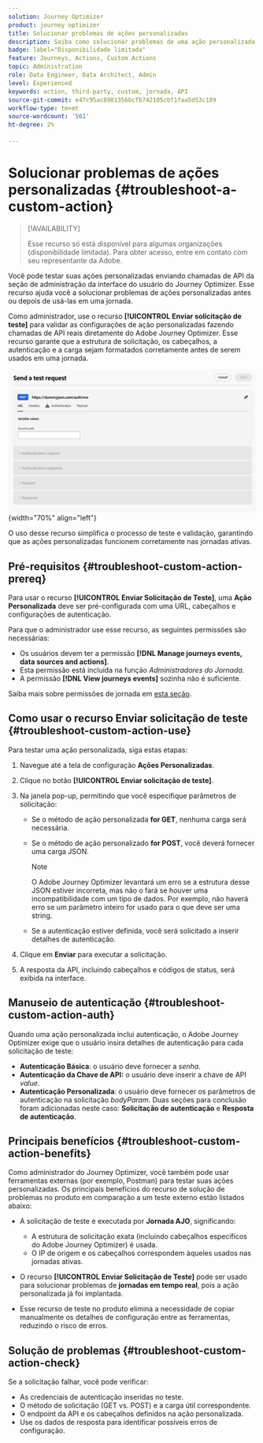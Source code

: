 ```yaml
---
solution: Journey Optimizer
product: journey optimizer
title: Solucionar problemas de ações personalizadas
description: Saiba como solucionar problemas de uma ação personalizada
badge: label="Disponibilidade limitada"
feature: Journeys, Actions, Custom Actions
topic: Administration
role: Data Engineer, Data Architect, Admin
level: Experienced
keywords: action, third-party, custom, jornada, API
source-git-commit: e47c95ac8981356bcfb742105cbf1faa5d53c189
workflow-type: tm+mt
source-wordcount: '561'
ht-degree: 2%

---
```



# Solucionar problemas de ações personalizadas {#troubleshoot-a-custom-action}

>[!AVAILABILITY]
>
>Esse recurso só está disponível para algumas organizações (disponibilidade limitada). Para obter acesso, entre em contato com seu representante da Adobe.
>

Você pode testar suas ações personalizadas enviando chamadas de API da seção de administração da interface do usuário do Journey Optimizer. Esse recurso ajuda você a solucionar problemas de ações personalizadas antes ou depois de usá-las em uma jornada.

Como administrador, use o recurso **[!UICONTROL Enviar solicitação de teste]** para validar as configurações de ação personalizadas fazendo chamadas de API reais diretamente do Adobe Journey Optimizer. Esse recurso garante que a estrutura de solicitação, os cabeçalhos, a autenticação e a carga sejam formatados corretamente antes de serem usados em uma jornada.

![](assets/send-test-request.png){width="70%" align="left"}

O uso desse recurso simplifica o processo de teste e validação, garantindo que as ações personalizadas funcionem corretamente nas jornadas ativas.

## Pré-requisitos {#troubleshoot-custom-action-prereq}

Para usar o recurso **[!UICONTROL Enviar Solicitação de Teste]**, uma **Ação Personalizada** deve ser pré-configurada com uma URL, cabeçalhos e configurações de autenticação.

Para que o administrador use esse recurso, as seguintes permissões são necessárias:

* Os usuários devem ter a permissão **[!DNL Manage journeys events, data sources and actions]**.
* Esta permissão está incluída na função *Administradores do Jornada*.
* A permissão **[!DNL View journeys events]** sozinha não é suficiente.

Saiba mais sobre permissões de jornada em [esta seção](../administration/high-low-permissions.md#journey-capability).

## Como usar o recurso Enviar solicitação de teste {#troubleshoot-custom-action-use}

Para testar uma ação personalizada, siga estas etapas:

1. Navegue até a tela de configuração **Ações Personalizadas**.
1. Clique no botão **[!UICONTROL Enviar solicitação de teste]**.
1. Na janela pop-up, permitindo que você especifique parâmetros de solicitação:

   * Se o método de ação personalizada **for GET**, nenhuma carga será necessária.
   * Se o método de ação personalizado **for POST**, você deverá fornecer uma carga JSON.

     >[!NOTE]
     >
     >O Adobe Journey Optimizer levantará um erro se a estrutura desse JSON estiver incorreta, mas não o fará se houver uma incompatibilidade com um tipo de dados. Por exemplo, não haverá erro se um parâmetro inteiro for usado para o que deve ser uma string.

   * Se a autenticação estiver definida, você será solicitado a inserir detalhes de autenticação.

1. Clique em **Enviar** para executar a solicitação.
1. A resposta da API, incluindo cabeçalhos e códigos de status, será exibida na interface.

## Manuseio de autenticação {#troubleshoot-custom-action-auth}

Quando uma ação personalizada inclui autenticação, o Adobe Journey Optimizer exige que o usuário insira detalhes de autenticação para cada solicitação de teste:

* **Autenticação Básica**: o usuário deve fornecer a *senha*.
* **Autenticação da Chave de API:** o usuário deve inserir a chave de API *value*.
* **Autenticação Personalizada**: o usuário deve fornecer os parâmetros de autenticação na solicitação *bodyParam*. Duas seções para conclusão foram adicionadas neste caso: **Solicitação de autenticação** e **Resposta de autenticação**.

## Principais benefícios {#troubleshoot-custom-action-benefits}

Como administrador do Journey Optimizer, você também pode usar ferramentas externas (por exemplo, Postman) para testar suas ações personalizadas. Os principais benefícios do recurso de solução de problemas no produto em comparação a um teste externo estão listados abaixo:

* A solicitação de teste é executada por **Jornada AJO**, significando:

   * A estrutura de solicitação exata (incluindo cabeçalhos específicos do Adobe Journey Optimizer) é usada.
   * O IP de origem e os cabeçalhos correspondem àqueles usados nas jornadas ativas.

* O recurso **[!UICONTROL Enviar Solicitação de Teste]** pode ser usado para solucionar problemas de **jornadas em tempo real**, pois a ação personalizada já foi implantada.

* Esse recurso de teste no produto elimina a necessidade de copiar manualmente os detalhes de configuração entre as ferramentas, reduzindo o risco de erros.

## Solução de problemas {#troubleshoot-custom-action-check}

Se a solicitação falhar, você pode verificar:

* As credenciais de autenticação inseridas no teste.
* O método de solicitação (GET vs. POST) e a carga útil correspondente.
* O endpoint da API e os cabeçalhos definidos na ação personalizada.
* Use os dados de resposta para identificar possíveis erros de configuração.

